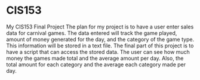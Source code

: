 # CIS153
My CIS153 Final Project
The plan for my project is to have a user enter sales data for carnival games. The data entered will track the game played, amount of money generated for the day, and the category of the game type. This information will be stored in a text file. The final part of this project is to have a script that can access the stored data. The user can see how much money the games made total and the average amount per day. Also, the total amount for each category and the average each category made per day.
